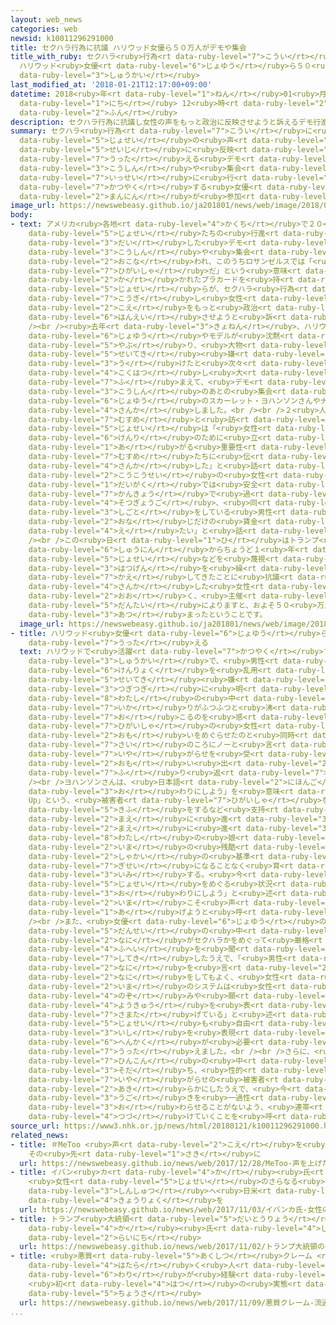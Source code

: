 ```yaml
---
layout: web_news
categories: web
newsid: k10011296291000
title: セクハラ行為に抗議 ハリウッド女優ら５０万人がデモや集会
title_with_ruby: セクハラ<ruby>行為<rt data-ruby-level="7">こうい</rt></ruby>に<ruby>抗議<rt data-ruby-level="7">こうぎ</rt></ruby>
  ハリウッド<ruby>女優<rt data-ruby-level="6">じょゆう</rt></ruby>ら５０<ruby>万人<rt data-ruby-level="2">まんにん</rt></ruby>がデモや<ruby>集会<rt
  data-ruby-level="3">しゅうかい</rt></ruby>
last_modified_at: '2018-01-21T12:17:00+09:00'
datetime: 2018<ruby>年<rt data-ruby-level="1">ねん</rt></ruby>01<ruby>月<rt data-ruby-level="1">がつ</rt></ruby>21<ruby>日<rt
  data-ruby-level="1">にち</rt></ruby> 12<ruby>時<rt data-ruby-level="2">じ</rt></ruby>17<ruby>分<rt
  data-ruby-level="2">ふん</rt></ruby>
description: セクハラ行為に抗議し女性の声をもっと政治に反映させようと訴えるデモ行進や集会がアメリカで一斉に行われ、このうちロサンゼルスではハリウッドで活躍する女優らおよそ５０万人が参加しました。
summary: セクハラ<ruby>行為<rt data-ruby-level="7">こうい</rt></ruby>に<ruby>抗議<rt data-ruby-level="7">こうぎ</rt></ruby>し<ruby>女性<rt
  data-ruby-level="5">じょせい</rt></ruby>の<ruby>声<rt data-ruby-level="2">こえ</rt></ruby>をもっと<ruby>政治<rt
  data-ruby-level="5">せいじ</rt></ruby>に<ruby>反映<rt data-ruby-level="6">はんえい</rt></ruby>させようと<ruby>訴<rt
  data-ruby-level="7">うった</rt></ruby>える<ruby>デモ<rt data-ruby-level="3">でも</rt></ruby><ruby>行進<rt
  data-ruby-level="3">こうしん</rt></ruby>や<ruby>集会<rt data-ruby-level="3">しゅうかい</rt></ruby>がアメリカで<ruby>一斉<rt
  data-ruby-level="7">いっせい</rt></ruby>に<ruby>行<rt data-ruby-level="2">おこな</rt></ruby>われ、このうちロサンゼルスではハリウッドで<ruby>活躍<rt
  data-ruby-level="7">かつやく</rt></ruby>する<ruby>女優<rt data-ruby-level="6">じょゆう</rt></ruby>らおよそ５０<ruby>万人<rt
  data-ruby-level="2">まんにん</rt></ruby>が<ruby>参加<rt data-ruby-level="4">さんか</rt></ruby>しました。
image_url: https://newswebeasy.github.io/ja201801/news/web/image/2018/01/21/K10011296291_1801211247_1801211251_01_02.jpg
body:
- text: アメリカ<ruby>各地<rt data-ruby-level="4">かくち</rt></ruby>で２０<ruby>日<rt data-ruby-level="1">にち</rt></ruby>、「<ruby>女性<rt
    data-ruby-level="5">じょせい</rt></ruby>たちの<ruby>行進<rt data-ruby-level="3">こうしん</rt></ruby>」と<ruby>題<rt
    data-ruby-level="3">だい</rt></ruby>した<ruby>デモ<rt data-ruby-level="3">でも</rt></ruby><ruby>行進<rt
    data-ruby-level="3">こうしん</rt></ruby>や<ruby>集会<rt data-ruby-level="3">しゅうかい</rt></ruby>が<ruby>行<rt
    data-ruby-level="2">おこな</rt></ruby>われ、このうちロサンゼルスでは「<ruby>私<rt data-ruby-level="8">わたし</rt></ruby>も<ruby>被害者<rt
    data-ruby-level="7">ひがいしゃ</rt></ruby>だ」という<ruby>意味<rt data-ruby-level="3">いみ</rt></ruby>の「#MeToo」などと<ruby>書<rt
    data-ruby-level="2">か</rt></ruby>かれたプラカードを<ruby>持<rt data-ruby-level="3">も</rt></ruby>った<ruby>女性<rt
    data-ruby-level="5">じょせい</rt></ruby>らが、セクハラ<ruby>行為<rt data-ruby-level="7">こうい</rt></ruby>に<ruby>抗議<rt
    data-ruby-level="7">こうぎ</rt></ruby>し<ruby>女性<rt data-ruby-level="5">じょせい</rt></ruby>の<ruby>声<rt
    data-ruby-level="2">こえ</rt></ruby>をもっと<ruby>政治<rt data-ruby-level="5">せいじ</rt></ruby>に<ruby>反映<rt
    data-ruby-level="6">はんえい</rt></ruby>させようと<ruby>訴<rt data-ruby-level="7">うった</rt></ruby>えました。<br
    /><br /><ruby>去年<rt data-ruby-level="3">きょねん</rt></ruby>、ハリウッドで<ruby>活躍<rt data-ruby-level="7">かつやく</rt></ruby>する<ruby>女優<rt
    data-ruby-level="6">じょゆう</rt></ruby>やモデルが<ruby>沈黙<rt data-ruby-level="7">ちんもく</rt></ruby>を<ruby>破<rt
    data-ruby-level="5">やぶ</rt></ruby>り、<ruby>大物<rt data-ruby-level="3">おおもの</rt></ruby>プロデューサーから<ruby>性的<rt
    data-ruby-level="5">せいてき</rt></ruby><ruby>嫌<rt data-ruby-level="7">いや</rt></ruby>がらせなどを<ruby>受<rt
    data-ruby-level="3">う</rt></ruby>けたと<ruby>次々<rt data-ruby-level="3">つぎつぎ</rt></ruby>と<ruby>告発<rt
    data-ruby-level="4">こくはつ</rt></ruby>し<ruby>大<rt data-ruby-level="1">おお</rt></ruby>きなうねりとなったことを<ruby>踏<rt
    data-ruby-level="7">ふ</rt></ruby>まえて、<ruby>デモ<rt data-ruby-level="3">でも</rt></ruby><ruby>行進<rt
    data-ruby-level="3">こうしん</rt></ruby>のあとの<ruby>集会<rt data-ruby-level="3">しゅうかい</rt></ruby>には<ruby>女優<rt
    data-ruby-level="6">じょゆう</rt></ruby>のスカーレット・ヨハンソンさんやナタリー・ポートマンさんらも<ruby>参加<rt
    data-ruby-level="4">さんか</rt></ruby>しました。<br /><br />２<ruby>人<rt data-ruby-level="1">にん</rt></ruby>の<ruby>娘<rt
    data-ruby-level="7">むすめ</rt></ruby>と<ruby>訪<rt data-ruby-level="7">おとず</rt></ruby>れたという<ruby>女性<rt
    data-ruby-level="5">じょせい</rt></ruby>は「<ruby>女性<rt data-ruby-level="5">じょせい</rt></ruby>がみずからの<ruby>権利<rt
    data-ruby-level="6">けんり</rt></ruby>のために<ruby>立<rt data-ruby-level="1">た</rt></ruby>ち<ruby>上<rt
    data-ruby-level="1">あ</rt></ruby>がる<ruby>重要性<rt data-ruby-level="5">じゅうようせい</rt></ruby>を<ruby>娘<rt
    data-ruby-level="7">むすめ</rt></ruby>たちに<ruby>伝<rt data-ruby-level="4">つた</rt></ruby>えるために<ruby>参加<rt
    data-ruby-level="4">さんか</rt></ruby>した」と<ruby>話<rt data-ruby-level="2">はな</rt></ruby>していたほか、<ruby>高校生<rt
    data-ruby-level="2">こうこうせい</rt></ruby>の<ruby>女性<rt data-ruby-level="5">じょせい</rt></ruby>は「<ruby>大学<rt
    data-ruby-level="1">だいがく</rt></ruby>では<ruby>安全<rt data-ruby-level="3">あんぜん</rt></ruby>な<ruby>環境<rt
    data-ruby-level="7">かんきょう</rt></ruby>で<ruby>過<rt data-ruby-level="5">す</rt></ruby>ごしたいし、<ruby>卒業後<rt
    data-ruby-level="4">そつぎょうご</rt></ruby>、<ruby>同<rt data-ruby-level="2">おな</rt></ruby>じ<ruby>仕事<rt
    data-ruby-level="3">しごと</rt></ruby>をしている<ruby>男性<rt data-ruby-level="5">だんせい</rt></ruby>と<ruby>同<rt
    data-ruby-level="2">おな</rt></ruby>じだけの<ruby>賃金<rt data-ruby-level="6">ちんぎん</rt></ruby>を<ruby>得<rt
    data-ruby-level="4">え</rt></ruby>たい」と<ruby>話<rt data-ruby-level="2">はな</rt></ruby>していました。<br
    /><br />この<ruby>日<rt data-ruby-level="1">ひ</rt></ruby>はトランプ<ruby>大統領<rt data-ruby-level="5">だいとうりょう</rt></ruby>の<ruby>就任<rt
    data-ruby-level="6">しゅうにん</rt></ruby>からちょうど１<ruby>年<rt data-ruby-level="1">ねん</rt></ruby>で、これまで<ruby>女性<rt
    data-ruby-level="5">じょせい</rt></ruby>などを<ruby>蔑視<rt data-ruby-level="8">べっし</rt></ruby>するような<ruby>発言<rt
    data-ruby-level="3">はつげん</rt></ruby>を<ruby>繰<rt data-ruby-level="7">く</rt></ruby>り<ruby>返<rt
    data-ruby-level="7">かえ</rt></ruby>してきたことに<ruby>抗議<rt data-ruby-level="7">こうぎ</rt></ruby>しようと<ruby>参加<rt
    data-ruby-level="4">さんか</rt></ruby>した<ruby>女性<rt data-ruby-level="5">じょせい</rt></ruby>も<ruby>多<rt
    data-ruby-level="2">おお</rt></ruby>く、<ruby>主催<rt data-ruby-level="7">しゅさい</rt></ruby>した<ruby>団体<rt
    data-ruby-level="5">だんたい</rt></ruby>によりますと、およそ５０<ruby>万人<rt data-ruby-level="2">まんにん</rt></ruby>が<ruby>集<rt
    data-ruby-level="3">あつ</rt></ruby>まったということです。
  image_url: https://newswebeasy.github.io/ja201801/news/web/image/2018/01/21/K10011296291_1801211247_1801211251_01_03.jpg
- title: ハリウッド<ruby>女優<rt data-ruby-level="6">じょゆう</rt></ruby>らが<ruby>変革<rt data-ruby-level="6">へんかく</rt></ruby><ruby>訴<rt
    data-ruby-level="7">うった</rt></ruby>える
  text: ハリウッドで<ruby>活躍<rt data-ruby-level="7">かつやく</rt></ruby>する<ruby>女優<rt data-ruby-level="6">じょゆう</rt></ruby>のスカーレット・ヨハンソンさんは、ロサンゼルスの<ruby>集会<rt
    data-ruby-level="3">しゅうかい</rt></ruby>で、<ruby>男性<rt data-ruby-level="5">だんせい</rt></ruby>が<ruby>権力<rt
    data-ruby-level="6">けんりょく</rt></ruby>を<ruby>乱用<rt data-ruby-level="6">らんよう</rt></ruby>して<ruby>性的<rt
    data-ruby-level="5">せいてき</rt></ruby><ruby>嫌<rt data-ruby-level="7">いや</rt></ruby>がらせをしていることが<ruby>次々<rt
    data-ruby-level="3">つぎつぎ</rt></ruby>に<ruby>明<rt data-ruby-level="2">あき</rt></ruby>らかになったことについて「<ruby>私<rt
    data-ruby-level="8">わたし</rt></ruby>の<ruby>中<rt data-ruby-level="1">なか</rt></ruby>で<ruby>怒<rt
    data-ruby-level="7">いか</rt></ruby>りがふつふつと<ruby>沸<rt data-ruby-level="7">わ</rt></ruby>き<ruby>起<rt
    data-ruby-level="7">お</rt></ruby>こるのを<ruby>感<rt data-ruby-level="3">かん</rt></ruby>じた。<ruby>被害者<rt
    data-ruby-level="7">ひがいしゃ</rt></ruby>の<ruby>女性<rt data-ruby-level="5">じょせい</rt></ruby>に<ruby>思<rt
    data-ruby-level="2">おも</rt></ruby>いをめぐらせたのと<ruby>同時<rt data-ruby-level="2">どうじ</rt></ruby>に、１９<ruby>歳<rt
    data-ruby-level="7">さい</rt></ruby>のころにノーと<ruby>言<rt data-ruby-level="2">い</rt></ruby>えずに<ruby>嫌<rt
    data-ruby-level="7">いや</rt></ruby>がらせを<ruby>受<rt data-ruby-level="3">う</rt></ruby>けたことを<ruby>思<rt
    data-ruby-level="2">おも</rt></ruby>い<ruby>出<rt data-ruby-level="2">だ</rt></ruby>した」と<ruby>振<rt
    data-ruby-level="7">ふ</rt></ruby>り<ruby>返<rt data-ruby-level="7">かえ</rt></ruby>りました。<br
    /><br />ヨハンソンさんは、<ruby>日本語<rt data-ruby-level="2">にほんご</rt></ruby>で「もう<ruby>終<rt
    data-ruby-level="3">お</rt></ruby>わりにしよう」を<ruby>意味<rt data-ruby-level="3">いみ</rt></ruby>する「Time’s
    Up」という、<ruby>被害者<rt data-ruby-level="7">ひがいしゃ</rt></ruby>を<ruby>支援<rt data-ruby-level="7">しえん</rt></ruby>するグループに<ruby>寄付<rt
    data-ruby-level="5">きふ</rt></ruby>をするなど<ruby>支持<rt data-ruby-level="5">しじ</rt></ruby>しており、「<ruby>前<rt
    data-ruby-level="2">まえ</rt></ruby>に<ruby>進<rt data-ruby-level="3">すす</rt></ruby>みたい。<ruby>前<rt
    data-ruby-level="2">まえ</rt></ruby>に<ruby>進<rt data-ruby-level="3">すす</rt></ruby>むというのは<ruby>私<rt
    data-ruby-level="8">わたし</rt></ruby>の<ruby>娘<rt data-ruby-level="7">むすめ</rt></ruby>が<ruby>今<rt
    data-ruby-level="2">いま</rt></ruby>の<ruby>残酷<rt data-ruby-level="7">ざんこく</rt></ruby>な<ruby>社会<rt
    data-ruby-level="2">しゃかい</rt></ruby>の<ruby>基準<rt data-ruby-level="5">きじゅん</rt></ruby>の<ruby>犠牲<rt
    data-ruby-level="7">ぎせい</rt></ruby>になることなく<ruby>育<rt data-ruby-level="3">そだ</rt></ruby>っていくことを<ruby>意味<rt
    data-ruby-level="3">いみ</rt></ruby>する。<ruby>今<rt data-ruby-level="2">いま</rt></ruby>の<ruby>女性<rt
    data-ruby-level="5">じょせい</rt></ruby>をめぐる<ruby>状況<rt data-ruby-level="7">じょうきょう</rt></ruby>はタイムズ・アップ＝もう<ruby>終<rt
    data-ruby-level="3">お</rt></ruby>わりにしよう」と<ruby>述<rt data-ruby-level="5">の</rt></ruby>べて、<ruby>今<rt
    data-ruby-level="2">いま</rt></ruby>こそ<ruby>声<rt data-ruby-level="2">こえ</rt></ruby>を<ruby>上<rt
    data-ruby-level="1">あ</rt></ruby>げようと<ruby>呼<rt data-ruby-level="6">よ</rt></ruby>びかけました。<br
    /><br />また、<ruby>女優<rt data-ruby-level="6">じょゆう</rt></ruby>のナタリー・ポートマンさんは、<ruby>男性<rt
    data-ruby-level="5">だんせい</rt></ruby>の<ruby>中<rt data-ruby-level="1">なか</rt></ruby>から<ruby>何<rt
    data-ruby-level="2">なに</rt></ruby>がセクハラかをめぐって<ruby>厳格<rt data-ruby-level="6">げんかく</rt></ruby>すぎるという<ruby>不平<rt
    data-ruby-level="4">ふへい</rt></ruby>を<ruby>聞<rt data-ruby-level="2">き</rt></ruby>くことがあると<ruby>指摘<rt
    data-ruby-level="7">してき</rt></ruby>したうえで、「<ruby>男性<rt data-ruby-level="5">だんせい</rt></ruby>は<ruby>何<rt
    data-ruby-level="2">なに</rt></ruby>を<ruby>言<rt data-ruby-level="2">い</rt></ruby>っても<ruby>何<rt
    data-ruby-level="2">なに</rt></ruby>をしてもよく、<ruby>女性<rt data-ruby-level="5">じょせい</rt></ruby>はよくないのかもしれない。<ruby>今<rt
    data-ruby-level="2">いま</rt></ruby>のシステムは<ruby>女性<rt data-ruby-level="5">じょせい</rt></ruby>が<ruby>望<rt
    data-ruby-level="4">のぞ</rt></ruby>みや<ruby>願<rt data-ruby-level="4">ねが</rt></ruby>い、<ruby>要求<rt
    data-ruby-level="4">ようきゅう</rt></ruby>を<ruby>表<rt data-ruby-level="3">あらわ</rt></ruby>すことを<ruby>妨<rt
    data-ruby-level="7">さまた</rt></ruby>げている」と<ruby>述<rt data-ruby-level="5">の</rt></ruby>べて、<ruby>女性<rt
    data-ruby-level="5">じょせい</rt></ruby>も<ruby>自由<rt data-ruby-level="3">じゆう</rt></ruby>に<ruby>意思<rt
    data-ruby-level="3">いし</rt></ruby>を<ruby>表現<rt data-ruby-level="5">ひょうげん</rt></ruby>できるように<ruby>変革<rt
    data-ruby-level="6">へんかく</rt></ruby>が<ruby>必要<rt data-ruby-level="4">ひつよう</rt></ruby>だと<ruby>訴<rt
    data-ruby-level="7">うった</rt></ruby>えました。<br /><br />さらに、<ruby>女優<rt data-ruby-level="6">じょゆう</rt></ruby>のビオラ・デイビスさんは、<ruby>貧困<rt
    data-ruby-level="7">ひんこん</rt></ruby>の<ruby>中<rt data-ruby-level="1">なか</rt></ruby>で<ruby>育<rt
    data-ruby-level="3">そだ</rt></ruby>ち、<ruby>性的<rt data-ruby-level="5">せいてき</rt></ruby><ruby>嫌<rt
    data-ruby-level="7">いや</rt></ruby>がらせの<ruby>被害者<rt data-ruby-level="7">ひがいしゃ</rt></ruby>だったことを<ruby>明<rt
    data-ruby-level="2">あき</rt></ruby>らかにしたうえで、<ruby>今<rt data-ruby-level="2">いま</rt></ruby>の<ruby>動<rt
    data-ruby-level="3">うご</rt></ruby>きを<ruby>一過性<rt data-ruby-level="5">いっかせい</rt></ruby>で<ruby>終<rt
    data-ruby-level="3">お</rt></ruby>わらせることがないよう、<ruby>連帯<rt data-ruby-level="4">れんたい</rt></ruby>して<ruby>続<rt
    data-ruby-level="4">つづ</rt></ruby>けていくことを<ruby>呼<rt data-ruby-level="6">よ</rt></ruby>びかけました。
source_url: https://www3.nhk.or.jp/news/html/20180121/k10011296291000.html
related_news:
- title: ＃MeToo <ruby>声<rt data-ruby-level="2">こえ</rt></ruby>を<ruby>上<rt data-ruby-level="1">あ</rt></ruby>げた
    その<ruby>先<rt data-ruby-level="1">さき</rt></ruby>に
  url: https://newswebeasy.github.io/news/web/2017/12/28/MeToo-声を上げた-その先に
- title: イバン<ruby>カ<rt data-ruby-level="4">か</rt></ruby><ruby>氏<rt data-ruby-level="4">し</rt></ruby>
    <ruby>女性<rt data-ruby-level="5">じょせい</rt></ruby>のさらなる<ruby>社会<rt data-ruby-level="2">しゃかい</rt></ruby><ruby>進出<rt
    data-ruby-level="3">しんしゅつ</rt></ruby>へ<ruby>日米<rt data-ruby-level="2">にちべい</rt></ruby>が<ruby>協力<rt
    data-ruby-level="4">きょうりょく</rt></ruby>を
  url: https://newswebeasy.github.io/news/web/2017/11/03/イバンカ氏-女性のさらなる社会進出へ日米が協力を
- title: トランプ<ruby>大統領<rt data-ruby-level="5">だいとうりょう</rt></ruby>の<ruby>長女<rt data-ruby-level="2">ちょうじょ</rt></ruby>イバン<ruby>カ<rt
    data-ruby-level="4">か</rt></ruby><ruby>氏<rt data-ruby-level="4">し</rt></ruby>が<ruby>来日<rt
    data-ruby-level="2">らいにち</rt></ruby>
  url: https://newswebeasy.github.io/news/web/2017/11/02/トランプ大統領の長女イバンカ氏が来日
- title: <ruby>悪質<rt data-ruby-level="5">あくしつ</rt></ruby>クレーム <ruby>流通業<rt data-ruby-level="3">りゅうつうぎょう</rt></ruby>で<ruby>働<rt
    data-ruby-level="4">はたら</rt></ruby>く<ruby>人<rt data-ruby-level="1">ひと</rt></ruby>の７<ruby>割<rt
    data-ruby-level="6">わり</rt></ruby>が<ruby>経験<rt data-ruby-level="5">けいけん</rt></ruby>
    <ruby>初<rt data-ruby-level="4">はつ</rt></ruby>の<ruby>実態<rt data-ruby-level="5">じったい</rt></ruby><ruby>調査<rt
    data-ruby-level="5">ちょうさ</rt></ruby>
  url: https://newswebeasy.github.io/news/web/2017/11/09/悪質クレーム-流通業で働く人の7割が経験-初の実態調査
...
```


